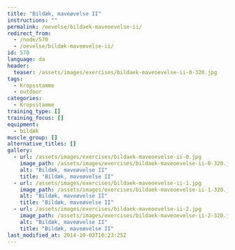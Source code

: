 ```yaml
---
title: "Bildæk, maveøvelse II"
instructions: ""
permalink: /oevelse/bildaek-maveoevelse-ii/
redirect_from:
  - /node/570
  - /oevelse/bildæk-maveøvelse-ii/
id: 570
language: da
header:
  teaser: /assets/images/exercises/bildaek-maveoevelse-ii-0-320.jpg
tags:
  - Kropsstamme
  - outdoor
categories:
  - Kropsstamme
training_type: []
training_focus: []
equipment:
  - bildæk
muscle_group: []
alternative_titles: []
gallery:
  - url: /assets/images/exercises/bildaek-maveoevelse-ii-0.jpg
    image_path: /assets/images/exercises/bildaek-maveoevelse-ii-0-320.jpg
    alt: "Bildæk, maveøvelse II"
    title: "Bildæk, maveøvelse II"
  - url: /assets/images/exercises/bildaek-maveoevelse-ii-1.jpg
    image_path: /assets/images/exercises/bildaek-maveoevelse-ii-1-320.jpg
    alt: "Bildæk, maveøvelse II"
    title: "Bildæk, maveøvelse II"
  - url: /assets/images/exercises/bildaek-maveoevelse-ii-2.jpg
    image_path: /assets/images/exercises/bildaek-maveoevelse-ii-2-320.jpg
    alt: "Bildæk, maveøvelse II"
    title: "Bildæk, maveøvelse II"
last_modified_at: 2014-10-03T10:23:25Z
---
```

